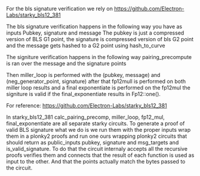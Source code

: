 For the bls signature verification we rely on https://github.com/Electron-Labs/starky_bls12_381

The bls signature verification happens in the following way you have as inputs
Pubkey, signature and message
The pubkey is just a compressed version of BLS G1 point, the signature is compressed version of bls G2 point and the message gets hashed to a G2 point using hash_to_curve

The signiture verification happens in the following way
pairing_precompute is ran over the message and the signature points

Then miller_loop is performed with the (pubkey, message) and (neg_generator_point, signature)
after that fp12mull is performed on both miller loop results and a final exponentiate is performed on the fp12mul the signiture is valid if the final_exponentiate results in Fp12::one().

For reference: https://github.com/Electron-Labs/starky_bls12_381

In starky_bls12_381 calc_pairing_precomp, miller_loop, fp12_mul, final_exponentiate are all separate starky circuits. To generate a proof of valid BLS signature what we do is we run them with the proper inputs wrap them in a plonky2 proofs and run one ours wrapping plonky2 circuits that should
return as public_inputs pubkey, signature and msg_targets and is_valid_signature.
To do that the circuit internaly accepts all the recursive proofs verifies them and connects that the result of each function is used as input to the other.
And that the points actually match the bytes passed to the circuit.
